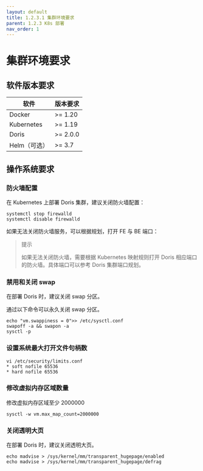 ```yaml
---
layout: default
title: 1.2.3.1 集群环境要求
parent: 1.2.3 K8s 部署
nav_order: 1
---
```


# 集群环境要求
## 软件版本要求

| 软件 | 版本要求 |
| -- | -- |
| Docker | >= 1.20 |
| Kubernetes | >= 1.19 |
| Doris | >= 2.0.0 |
| Helm（可选） | >= 3.7 |

## 操作系统要求
### 防火墙配置
在 Kubernetes 上部署 Doris 集群，建议关闭防火墙配置：

```shell
systemctl stop firewalld
systemctl disable firewalld
```

如果无法关闭防火墙服务，可以根据规划，打开 FE 与 BE 端口：

> 提示
> 
> 如果无法关闭防火墙，需要根据 Kubernetes 映射规则打开 Doris 相应端口的防火墙。具体端口可以参考 Doris 集群端口规划。

### 禁用和关闭 swap
在部署 Doris 时，建议关闭 swap 分区。

通过以下命令可以永久关闭 swap 分区。

```shell
echo "vm.swappiness = 0">> /etc/sysctl.conf
swapoff -a && swapon -a
sysctl -p
```

### 设置系统最大打开文件句柄数

```shell
vi /etc/security/limits.conf 
* soft nofile 65536
* hard nofile 65536
```

### 修改虚拟内存区域数量
修改虚拟内存区域至少 2000000

```shell
sysctl -w vm.max_map_count=2000000
```

### 关闭透明大页
在部署 Doris 时，建议关闭透明大页。

```shell
echo madvise > /sys/kernel/mm/transparent_hugepage/enabled
echo madvise > /sys/kernel/mm/transparent_hugepage/defrag
```